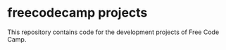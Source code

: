 # freecodecamp projects
This repository contains code for the development projects of Free Code Camp.

